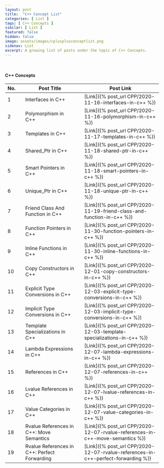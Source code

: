 ```yaml
---
layout: post
title:  "C++ Concept List"
categories: [ List ]
tags: [ C++ Concepts ]
similar: [ List ]
featured: false
hidden: false
image: assets/images/cplusplusconceptlist.png
sidenav: List
excerpt: A growing list of posts under the topic of C++ Concepts.
---
```


<br />



#### C++ Concepts

No. | | Post Title | | Post Link
--- | --- | --- | --- | --- 
1 | | Interfaces in C++ | | [Link]({% post_url CPP/2020-11-16-interfaces-in-c++ %})
2 | | Polymorphism in C++ | | [Link]({% post_url CPP/2020-11-16-polymorphism-in-c++ %})
3 | | Templates in C++ | | [Link]({% post_url CPP/2020-11-17-templates-in-c++ %})
4 | | Shared_Ptr in C++ | | [Link]({% post_url CPP/2020-11-18-shared-ptr-in-c++ %})
5 | | Smart Pointers in C++ | | [Link]({% post_url CPP/2020-11-18-smart-pointers-in-c++ %})
6 | | Unique_Ptr in C++ | | [Link]({% post_url CPP/2020-11-18-unique-ptr-in-c++ %})
7 | | Friend Class And Function in C++ | | [Link]({% post_url CPP/2020-11-19-friend-class-and-function-in-c++ %})
8 | | Function Pointers in C++ | | [Link]({% post_url CPP/2020-11-30-function-pointers-in-c++ %})
9 | | Inline Functions in C++ | | [Link]({% post_url CPP/2020-11-30-inline-functions-in-c++ %})
10 | | Copy Constructors in C++ | | [Link]({% post_url CPP/2020-12-01-copy-constructors-in-c++ %})
11 | | Explicit Type Conversions in C++ | | [Link]({% post_url CPP/2020-12-03-explicit-type-conversions-in-c++ %})
12 | | Implicit Type Conversions in C++ | | [Link]({% post_url CPP/2020-12-03-implicit-type-conversions-in-c++ %})
13 | | Template Specializations in C++ | | [Link]({% post_url CPP/2020-12-03-template-specializations-in-c++ %})
14 | | Lambda Expressions in C++ | | [Link]({% post_url CPP/2020-12-07-lambda-expressions-in-c++ %})
15 | | References in C++ | | [Link]({% post_url CPP/2020-12-07-references-in-c++ %})
16 | | Lvalue References in C++ | | [Link]({% post_url CPP/2020-12-07-lvalue-references-in-c++ %})
17 | | Value Categories in C++ | | [Link]({% post_url CPP/2020-12-07-value-categories-in-c++ %})
18 | | Rvalue References in C++: Move Semantics | | [Link]({% post_url CPP/2020-12-07-rvalue-references-in-c++-move-semantics %})
19 | | Rvalue References in C++: Perfect Forwarding | | [Link]({% post_url CPP/2020-12-07-rvalue-references-in-c++-perfect-forwarding %})



<br />



